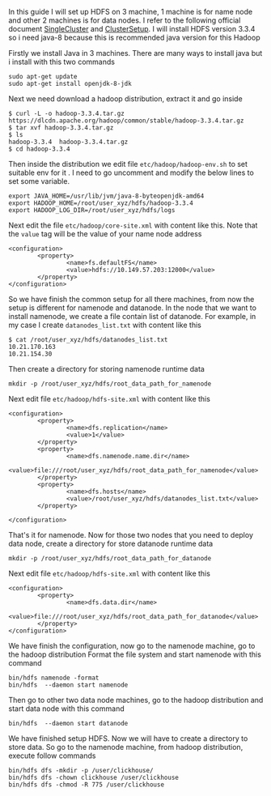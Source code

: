In this guide I will set up HDFS on 3 machine, 1 machine is for name node and other 2 machines is for data nodes. I refer to the following official document [SingleCluster](https://hadoop.apache.org/docs/stable/hadoop-project-dist/hadoop-common/SingleCluster.html) and [ClusterSetup](https://hadoop.apache.org/docs/stable/hadoop-project-dist/hadoop-common/ClusterSetup.html). I will install HDFS version 3.3.4 so i need java-8 because this is recommended java version for this Hadoop

Firstly we install Java in 3 machines. There are many ways to install java but i install with this two commands
```
sudo apt-get update
sudo apt-get install openjdk-8-jdk
```

Next we need download a hadoop distribution, extract it and go inside
```
$ curl -L -o hadoop-3.3.4.tar.gz https://dlcdn.apache.org/hadoop/common/stable/hadoop-3.3.4.tar.gz
$ tar xvf hadoop-3.3.4.tar.gz
$ ls
hadoop-3.3.4  hadoop-3.3.4.tar.gz
$ cd hadoop-3.3.4
```

Then inside the distribution we edit file `etc/hadoop/hadoop-env.sh` to set suitable env for it . I need to go uncomment and modify the below lines to set some variable. 
```
export JAVA_HOME=/usr/lib/jvm/java-8-byteopenjdk-amd64
export HADOOP_HOME=/root/user_xyz/hdfs/hadoop-3.3.4
export HADOOP_LOG_DIR=/root/user_xyz/hdfs/logs
```

Next edit the file `etc/hadoop/core-site.xml` with content like this. Note that the `value` tag will be the value of your name node address

```
<configuration>
        <property>
                <name>fs.defaultFS</name>
                <value>hdfs://10.149.57.203:12000</value>
        </property>
</configuration>
```

So we have finish the common setup for all there machines, from now the setup is different for namenode and datanode.
In the node that we want to install namenode, we create a file contain list of datanode. For example, in my case I create `datanodes_list.txt` with content like this

```
$ cat /root/user_xyz/hdfs/datanodes_list.txt
10.21.170.163
10.21.154.30
```

Then create a directory for storing namenode runtime data
```
mkdir -p /root/user_xyz/hdfs/root_data_path_for_namenode
```

Next edit file `etc/hadoop/hdfs-site.xml` with content like this
```
<configuration>
        <property>
                <name>dfs.replication</name>
                <value>1</value>
        </property>
        <property>
                <name>dfs.namenode.name.dir</name>
                <value>file:///root/user_xyz/hdfs/root_data_path_for_namenode</value>
        </property>
        <property>
                <name>dfs.hosts</name>
                <value>/root/user_xyz/hdfs/datanodes_list.txt</value>
        </property>

</configuration>
```

That's it for namenode. Now for those two nodes that you need to deploy data node,
create a directory for store datanode runtime data
```
mkdir -p /root/user_xyz/hdfs/root_data_path_for_datanode
```

Next edit file `etc/hadoop/hdfs-site.xml` with content like this

```
<configuration>
        <property>
                <name>dfs.data.dir</name>
                <value>file:///root/user_xyz/hdfs/root_data_path_for_datanode</value>
        </property>
</configuration>
```

We have finish the configuration, now go to the namenode machine, go to the hadoop distribution
Format the file system and start namenode with this command

```
bin/hdfs namenode -format
bin/hdfs  --daemon start namenode
```

Then go to other two data node machines, go to the hadoop distribution and start data node with this command
```
bin/hdfs  --daemon start datanode
```

We have finished setup HDFS. Now we will have to create a directory to store data. So go to the namenode machine, from hadoop distribution, execute follow commands
```
bin/hdfs dfs -mkdir -p /user/clickhouse/
bin/hdfs dfs -chown clickhouse /user/clickhouse
bin/hdfs dfs -chmod -R 775 /user/clickhouse
```

